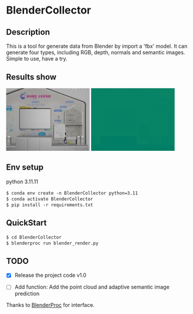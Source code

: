# BlenderCollector
## Description

This is a tool for generate data from Blender by import a 'fbx' model. It can generate four types, including RGB, depth, normals and semantic images. Simple to use, have a try.

## Results show

<img src="./assets/rgb.png" alt="rgb_data" width="45%"/> 
<img src="./assets/depth.png" alt="depth_data" width="45%"/>

## Env setup

python 3.11.11

```
$ conda env create -n BlenderCollector python=3.11
$ conda activate BlenderCollector
$ pip install -r requirements.txt
```

## QuickStart

    $ cd BlenderCollector
    $ blenderproc run blender_render.py

## TODO

- [x] Release the project code v1.0
- [ ] Add function: Add the point cloud and adaptive semantic image prediction



Thanks to [BlenderProc](https://github.com/DLR-RM/BlenderProc) for interface.
